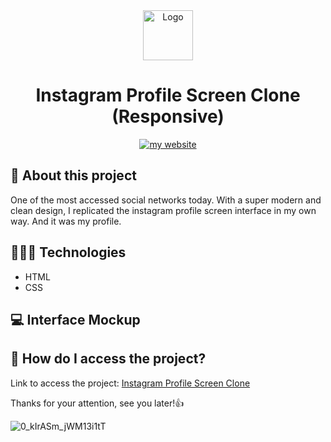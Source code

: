 <div align="center">
  <img src="https://user-images.githubusercontent.com/59785233/158888736-0c441e56-e03a-4d68-b35f-c34d1ae74fc6.png" alt="Logo" style="width: 5rem"  />
  <h1> Instagram Profile Screen Clone (Responsive) </h1>
<a href="https://luizcamargo.dev" target="blank"><img src="https://img.shields.io/badge/Get%20to%20know%20me%20better-My%20Website-purple" alt="my website"/></a>
</div>


## 🚀 About this project

One of the most accessed social networks today. With a super modern and clean design, I replicated the instagram profile screen interface in my own way. And it was my profile.

## 🧑🏻‍💻 Technologies 

<ul>
  <li> HTML </li> 
  <li> CSS </li>
</ul>

## 💻 Interface Mockup 


## 🤔 How do I access the project?

Link to access the project: <a href="https://luizcamargo99.github.io/instagram-profile-ui-web/" taret="blank"> Instagram Profile Screen Clone </a>

Thanks for your attention, see you later!👍

![0_kIrASm_jWM13i1tT](https://user-images.githubusercontent.com/59785233/158848140-54053c36-b11c-4afd-b96b-fe76f663ebb7.gif)
